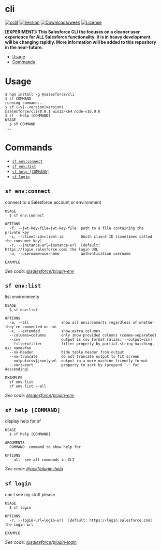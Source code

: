 # cli

[![oclif](https://img.shields.io/badge/cli-oclif-brightgreen.svg)](https://oclif.io)
[![Version](https://img.shields.io/npm/v/cli.svg)](https://npmjs.org/package/@salesforce/cli)
[![Downloads/week](https://img.shields.io/npm/dw/cli.svg)](https://npmjs.org/package/@salesforce/cli)
[![License](https://img.shields.io/npm/l/cli.svg)](https://github.com/salesforcecli/cli/blob/master/package.json)

**[EXPERIMENT]: This Salesforce CLI the focuses on a cleaner user experience for ALL Salesforce functionality. It is in heavy development will be changing rapidly. More information will be added to this repository in the near-future.**

<!-- toc -->

- [Usage](#usage)
- [Commands](#commands)
<!-- tocstop -->

# Usage

<!-- usage -->

```sh-session
$ npm install -g @salesforce/cli
$ sf COMMAND
running command...
$ sf (-v|--version|version)
@salesforce/cli/0.0.1 win32-x64 node-v16.0.0
$ sf --help [COMMAND]
USAGE
  $ sf COMMAND
...
```

<!-- usagestop -->

# Commands

<!-- commands -->

- [`sf env:connect`](#sf-envconnect)
- [`sf env:list`](#sf-envlist)
- [`sf help [COMMAND]`](#sf-help-command)
- [`sf login`](#sf-login)

## `sf env:connect`

connect to a Salesforce account or environment

```
USAGE
  $ sf env:connect

OPTIONS
  -f, --jwt-key-file=jwt-key-file  path to a file containing the private key
  -i, --client-id=client-id        OAuth client ID (sometimes called the consumer key)
  -r, --instance-url=instance-url  [default: https://login.salesforce.com] the login URL
  -u, --username=username          authentication username

EXAMPLE
```

_See code: [@salesforce/plugin-env](https://github.com/salesforcecli/plugin-env/blob/v0.0.1/src/commands/env/connect.ts)_

## `sf env:list`

list environments

```
USAGE
  $ sf env:list

OPTIONS
  -a, --all               show all environments regardless of whether they're connected or not
  -x, --extended          show extra columns
  --columns=columns       only show provided columns (comma-separated)
  --csv                   output is csv format [alias: --output=csv]
  --filter=filter         filter property by partial string matching, ex: name=foo
  --no-header             hide table header from output
  --no-truncate           do not truncate output to fit screen
  --output=csv|json|yaml  output in a more machine friendly format
  --sort=sort             property to sort by (prepend '-' for descending)

EXAMPLES
  sf env list
  sf env list --all
```

_See code: [@salesforce/plugin-env](https://github.com/salesforcecli/plugin-env/blob/v0.0.1/src/commands/env/list.ts)_

## `sf help [COMMAND]`

display help for sf

```
USAGE
  $ sf help [COMMAND]

ARGUMENTS
  COMMAND  command to show help for

OPTIONS
  --all  see all commands in CLI
```

_See code: [@oclif/plugin-help](https://github.com/oclif/plugin-help/blob/v3.2.1/src/commands/help.ts)_

## `sf login`

can I see my stuff please

```
USAGE
  $ sf login

OPTIONS
  -r, --login-url=login-url  [default: https://login.salesforce.com] the login url

EXAMPLE
```

_See code: [@salesforce/plugin-login](https://github.com/salesforcecli/plugin-login/blob/v0.0.1/src/commands/login/index.ts)_

<!-- commandsstop -->
